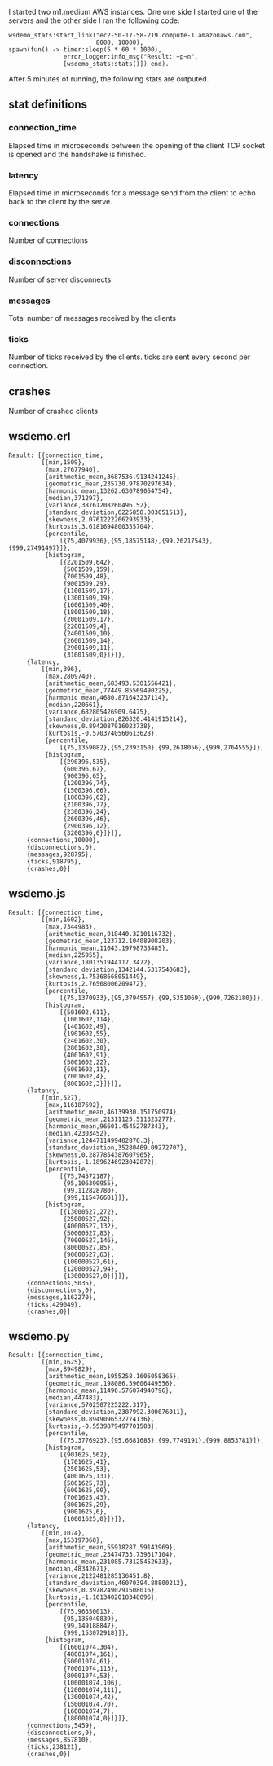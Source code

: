 I started two m1.medium AWS instances.  One one side I started one of the 
servers and the other side I ran the following code:

    wsdemo_stats:start_link("ec2-50-17-58-219.compute-1.amazonaws.com",
                            8000, 10000),
    spawn(fun() -> timer:sleep(5 * 60 * 1000),
                   error_logger:info_msg("Result: ~p~n", 
                   [wsdemo_stats:stats()]) end).

After 5 minutes of running, the following stats are outputed.

## stat definitions

### connection_time

Elapsed time in microseconds between the opening of the client TCP socket
is opened and the handshake is finished.

### latency

Elapsed time in microseconds for a message send from the client to echo
back to the client by the serve.

### connections

Number of connections

### disconnections

Number of server disconnects

### messages

Total number of messages received by the clients

### ticks

Number of ticks received by the clients.  ticks are sent every second per
connection.

## crashes

Number of crashed clients

## wsdemo.erl

    Result: [{connection_time,
             [{min,1509},
              {max,27677940},
              {arithmetic_mean,3687536.9134241245},
              {geometric_mean,235730.97870297634},
              {harmonic_mean,13262.630789054754},
              {median,371297},
              {variance,38761208260496.52},
              {standard_deviation,6225850.003051513},
              {skewness,2.0761222266293933},
              {kurtosis,3.6181694800355704},
              {percentile,
                  [{75,4079936},{95,18575148},{99,26217543},{999,27491497}]},
              {histogram,
                  [{2201509,642},
                   {5001509,159},
                   {7001509,48},
                   {9001509,29},
                   {11001509,17},
                   {13001509,19},
                   {16001509,40},
                   {18001509,18},
                   {20001509,17},
                   {22001509,4},
                   {24001509,10},
                   {26001509,14},
                   {29001509,11},
                   {31001509,0}]}]},
         {latency,
             [{min,396},
              {max,2809740},
              {arithmetic_mean,683493.5301556421},
              {geometric_mean,77449.85569490225},
              {harmonic_mean,4680.871643237114},
              {median,220661},
              {variance,682805426909.6475},
              {standard_deviation,826320.4141915214},
              {skewness,0.8942087916023738},
              {kurtosis,-0.5703740560613628},
              {percentile,
                  [{75,1359082},{95,2393150},{99,2618056},{999,2764555}]},
              {histogram,
                  [{290396,535},
                   {600396,67},
                   {900396,65},
                   {1200396,74},
                   {1500396,66},
                   {1800396,62},
                   {2100396,77},
                   {2300396,24},
                   {2600396,46},
                   {2900396,12},
                   {3200396,0}]}]},
         {connections,10000},
         {disconnections,0},
         {messages,928795},
         {ticks,918795},
         {crashes,0}]

## wsdemo.js

    Result: [{connection_time,
             [{min,1602},
              {max,7344983},
              {arithmetic_mean,918440.3210116732},
              {geometric_mean,123712.10408908203},
              {harmonic_mean,11043.19798735485},
              {median,225955},
              {variance,1801351944117.3472},
              {standard_deviation,1342144.5317540683},
              {skewness,1.75368668051449},
              {kurtosis,2.76568006209472},
              {percentile,
                  [{75,1370933},{95,3794557},{99,5351069},{999,7262180}]},
              {histogram,
                  [{501602,611},
                   {1001602,114},
                   {1401602,49},
                   {1901602,55},
                   {2401602,30},
                   {2801602,38},
                   {4001602,91},
                   {5001602,22},
                   {6001602,11},
                   {7001602,4},
                   {8001602,3}]}]},
         {latency,
             [{min,527},
              {max,116187692},
              {arithmetic_mean,46139930.151750974},
              {geometric_mean,21311125.511323277},
              {harmonic_mean,96601.45452787343},
              {median,42303452},
              {variance,1244711499402870.3},
              {standard_deviation,35280469.09272707},
              {skewness,0.2877854387607965},
              {kurtosis,-1.1896246923042872},
              {percentile,
                  [{75,74572187},
                   {95,106390955},
                   {99,112828780},
                   {999,115476601}]},
              {histogram,
                  [{13000527,272},
                   {25000527,92},
                   {40000527,132},
                   {50000527,83},
                   {70000527,146},
                   {80000527,85},
                   {90000527,63},
                   {100000527,61},
                   {120000527,94},
                   {130000527,0}]}]},
         {connections,5035},
         {disconnections,0},
         {messages,1162270},
         {ticks,429049},
         {crashes,0}]

## wsdemo.py

    Result: [{connection_time,
             [{min,1625},
              {max,8949829},
              {arithmetic_mean,1955258.1605058366},
              {geometric_mean,198086.59606449556},
              {harmonic_mean,11496.576074940796},
              {median,447483},
              {variance,5702507225222.317},
              {standard_deviation,2387992.300076011},
              {skewness,0.8949096532774136},
              {kurtosis,-0.5539879497701503},
              {percentile,
                  [{75,3776923},{95,6681685},{99,7749191},{999,8853781}]},
              {histogram,
                  [{901625,562},
                   {1701625,41},
                   {2501625,53},
                   {4001625,131},
                   {5001625,73},
                   {6001625,90},
                   {7001625,43},
                   {8001625,29},
                   {9001625,6},
                   {10001625,0}]}]},
         {latency,
             [{min,1074},
              {max,153197060},
              {arithmetic_mean,55918287.59143969},
              {geometric_mean,23474733.739317104},
              {harmonic_mean,231085.73125452633},
              {median,48342671},
              {variance,2122481285136451.8},
              {standard_deviation,46070394.88800212},
              {skewness,0.39782490291508016},
              {kurtosis,-1.1613402018348096},
              {percentile,
                  [{75,96350013},
                   {95,135040839},
                   {99,149188847},
                   {999,153072918}]},
              {histogram,
                  [{16001074,304},
                   {40001074,161},
                   {50001074,61},
                   {70001074,113},
                   {80001074,53},
                   {100001074,106},
                   {120001074,111},
                   {130001074,42},
                   {150001074,70},
                   {160001074,7},
                   {180001074,0}]}]},
         {connections,5459},
         {disconnections,0},
         {messages,857810},
         {ticks,238121},
         {crashes,0}]
